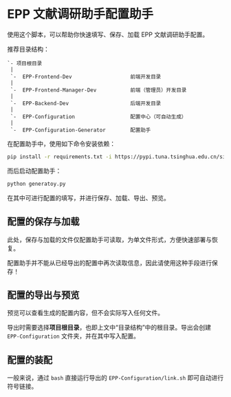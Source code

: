 # EPP 文献调研助手配置助手

使用这个脚本，可以帮助你快速填写、保存、加载 EPP 文献调研助手配置。

推荐目录结构：

```
`- 项目根目录
 |
 `-  EPP-Frontend-Dev                   前端开发目录
 |
 `-  EPP-Frontend-Manager-Dev           前端（管理员）开发目录
 |
 `-  EPP-Backend-Dev                    后端开发目录
 |
 `-  EPP-Configuration                  配置中心（可自动生成）
 |
 `-  EPP-Configuration-Generator        配置助手
```

在配置助手中，使用如下命令安装依赖：

```bash
pip install -r requirements.txt -i https://pypi.tuna.tsinghua.edu.cn/simple
```

而后启动配置助手：

```bash
python generatoy.py
```

在其中可进行配置的填写，并进行保存、加载、导出、预览。

## 配置的保存与加载

此处，保存与加载的文件仅配置助手可读取，为单文件形式，方便快速部署与恢复。

配置助手并不能从已经导出的配置中再次读取信息，因此请使用这种手段进行保存！

## 配置的导出与预览

预览可以查看生成的配置内容，但不会实际写入任何文件。

导出时需要选择**项目根目录**，也即上文中“目录结构”中的根目录。导出会创建 `EPP-Configuration` 文件夹，并在其中写入配置。

## 配置的装配

一般来说，通过 `bash` 直接运行导出的 `EPP-Configuration/link.sh` 即可自动进行符号链接。
